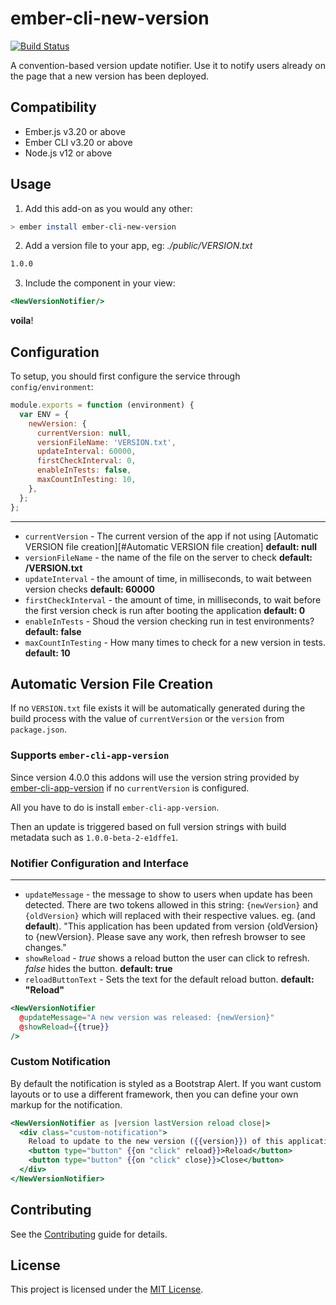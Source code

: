 # ember-cli-new-version

[![Build Status](https://travis-ci.org/sethwebster/ember-cli-new-version.svg?branch=master)](https://travis-ci.org/sethwebster/ember-cli-new-version)

A convention-based version update notifier. Use it to notify users already on the page that a new version has been deployed.

## Compatibility

* Ember.js v3.20 or above
* Ember CLI v3.20 or above
* Node.js v12 or above

## Usage

1. Add this add-on as you would any other:
  ```bash
  > ember install ember-cli-new-version
  ```

2. Add a version file to your app, eg:
  _./public/VERSION.txt_

  ```bash
  1.0.0
  ```

3. Include the component in your view:
  ```handlebars
  <NewVersionNotifier/>
  ```

**voila**!

## Configuration

To setup, you should first configure the service through `config/environment`:

```javascript
module.exports = function (environment) {
  var ENV = {
    newVersion: {
      currentVersion: null,
      versionFileName: 'VERSION.txt',
      updateInterval: 60000,
      firstCheckInterval: 0,
      enableInTests: false,
      maxCountInTesting: 10,    
    },
  };
};
```

----
* `currentVersion` - The current version of the app if not using [Automatic VERSION file creation][#Automatic VERSION file creation] **default: null**
* `versionFileName` - the name of the file on the server to check **default: /VERSION.txt**
* `updateInterval` - the amount of time, in milliseconds, to wait between version checks **default: 60000**
* `firstCheckInterval` - the amount of time, in milliseconds, to wait before the first version check is run after booting the application **default: 0**
* `enableInTests` - Shoud the version checking run in test environments? **default: false**
* `maxCountInTesting` - How many times to check for a new version in tests. **default: 10**


## Automatic Version File Creation ##
If no `VERSION.txt` file exists it will be automatically generated during the build process 
with the value of `currentVersion` or the `version` from `package.json`.

### Supports `ember-cli-app-version`

Since version 4.0.0 this addons will use the version string provided by [ember-cli-app-version](https://github.com/ember-cli/ember-cli-app-version) if no `currentVersion` is configured.

All you have to do is install `ember-cli-app-version`.

Then an update is triggered based on full version strings with build metadata such as `1.0.0-beta-2-e1dffe1`.

### Notifier Configuration and Interface ###
----
* `updateMessage` - the message to show to users when update has been detected. There are two tokens allowed in this string: `{newVersion}` and `{oldVersion}` which will replaced with their respective values.
  eg. (and **default**). "This application has been updated from version {oldVersion} to {newVersion}. Please save any work, then refresh browser to see changes."
* `showReload` - _true_ shows a reload button the user can click to refresh. _false_ hides the button. **default: true**
* `reloadButtonText` - Sets the text for the default reload button. **default: "Reload"**


```handlebars
<NewVersionNotifier
  @updateMessage="A new version was released: {newVersion}"
  @showReload={{true}}
/>
```

### Custom Notification ###

By default the notification is styled as a Bootstrap Alert. If you want custom layouts or
to use a different framework, then you can define your own markup for the notification.

```hbs
<NewVersionNotifier as |version lastVersion reload close|>
  <div class="custom-notification">
    Reload to update to the new version ({{version}}) of this application
    <button type="button" {{on "click" reload}}>Reload</button>
    <button type="button" {{on "click" close}}>Close</button>
  </div>
</NewVersionNotifier>
```

Contributing
------------------------------------------------------------------------------

See the [Contributing](CONTRIBUTING.md) guide for details.


License
------------------------------------------------------------------------------

This project is licensed under the [MIT License](LICENSE.md).
